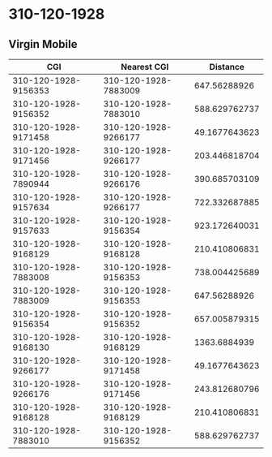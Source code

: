 # 310-120-1928
## Virgin Mobile


| CGI | Nearest CGI | Distance |
|-----|-------------|----------|
| 310-120-1928-9156353 | 310-120-1928-7883009 | 647.56288926 |
| 310-120-1928-9156352 | 310-120-1928-7883010 | 588.629762737 |
| 310-120-1928-9171458 | 310-120-1928-9266177 | 49.1677643623 |
| 310-120-1928-9171456 | 310-120-1928-9266177 | 203.446818704 |
| 310-120-1928-7890944 | 310-120-1928-9266176 | 390.685703109 |
| 310-120-1928-9157634 | 310-120-1928-9266177 | 722.332687885 |
| 310-120-1928-9157633 | 310-120-1928-9156354 | 923.172640031 |
| 310-120-1928-9168129 | 310-120-1928-9168128 | 210.410806831 |
| 310-120-1928-7883008 | 310-120-1928-9156353 | 738.004425689 |
| 310-120-1928-7883009 | 310-120-1928-9156353 | 647.56288926 |
| 310-120-1928-9156354 | 310-120-1928-9156352 | 657.005879315 |
| 310-120-1928-9168130 | 310-120-1928-9168129 | 1363.6884939 |
| 310-120-1928-9266177 | 310-120-1928-9171458 | 49.1677643623 |
| 310-120-1928-9266176 | 310-120-1928-9171456 | 243.812680796 |
| 310-120-1928-9168128 | 310-120-1928-9168129 | 210.410806831 |
| 310-120-1928-7883010 | 310-120-1928-9156352 | 588.629762737 |
